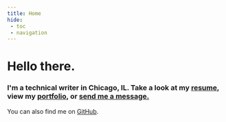```yaml
---
title: Home
hide:
 - toc
 - navigation
---
```


# Hello there.

### I'm a technical writer in Chicago, IL. Take a look at my [resume](resume.md), view my [portfolio](portfolio/api_documentation.md/), or [send me a message.](mailto:samallentechnicalwriter@proton.me)


You can also find me on [GitHub](https://github.com/samwherever).




